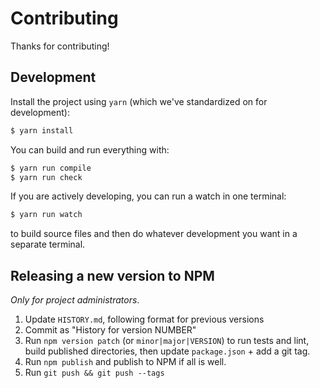 Contributing
============

Thanks for contributing!

## Development

Install the project using `yarn` (which we've standardized on for development):

```sh
$ yarn install
```

You can build and run everything with:

```sh
$ yarn run compile
$ yarn run check
```

If you are actively developing, you can run a watch in one terminal:

```sh
$ yarn run watch
```

to build source files and then do whatever development you want in a separate terminal.

## Releasing a new version to NPM

_Only for project administrators_.

1. Update `HISTORY.md`, following format for previous versions
2. Commit as "History for version NUMBER"
3. Run `npm version patch` (or `minor|major|VERSION`) to run tests and lint,
   build published directories, then update `package.json` + add a git tag.
4. Run `npm publish` and publish to NPM if all is well.
5. Run `git push && git push --tags`
